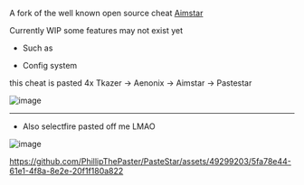 A fork of the well known open source cheat [Aimstar](https://github.com/CowNowK/AimStar/tree/main)

Currently WIP some features may not exist yet 
* Such as
- Config system


this cheat is pasted 4x
Tkazer -> Aenonix -> Aimstar -> Pastestar

![image](https://github.com/PhillipThePaster/PasteStar/assets/49299203/94faaceb-4c79-487a-b086-2b3712a718ab)

-------------------------------------------------------------------
- Also selectfire pasted off me LMAO

![image](https://github.com/PhillipThePaster/PasteStar/assets/49299203/78583da5-f30a-43c6-ad68-f75662c92800)

https://github.com/PhillipThePaster/PasteStar/assets/49299203/5fa78e44-61e1-4f8a-8e2e-20f1f180a822

